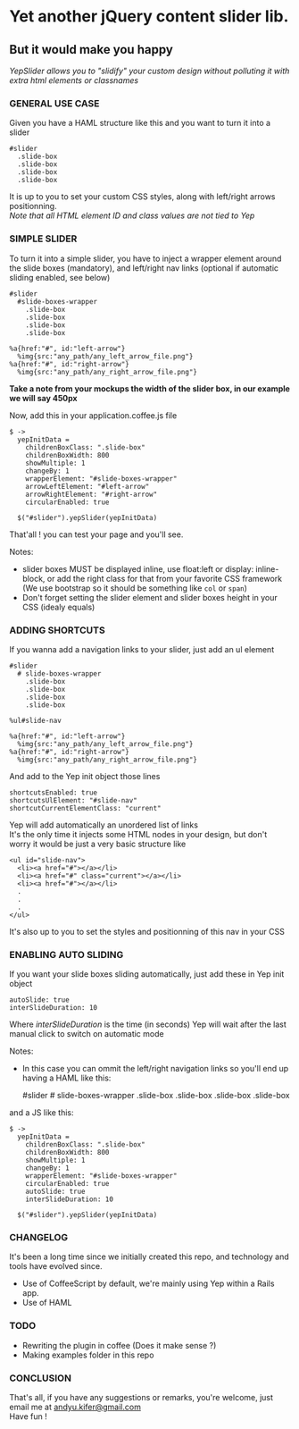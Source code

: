 # Yet another jQuery content slider lib. 
## But it would make you happy  
*YepSlider allows you to "slidify" your custom design without polluting it with extra html elements or classnames*  

### GENERAL USE CASE  

Given you have a HAML structure like this and you want to turn it into a slider

    #slider
      .slide-box
      .slide-box
      .slide-box
      .slide-box

It is up to you to set your custom CSS styles, along with left/right arrows positionning.  
*Note that all HTML element ID and class values are not tied to Yep*


### SIMPLE SLIDER

To turn it into a simple slider, you have to inject a wrapper element around the slide boxes (mandatory), and left/right nav links (optional if automatic sliding enabled, see below)

    #slider
      #slide-boxes-wrapper
        .slide-box
        .slide-box
        .slide-box
        .slide-box

    %a{href:"#", id:"left-arrow"}
      %img{src:"any_path/any_left_arrow_file.png"}
    %a{href:"#", id:"right-arrow"}
      %img{src:"any_path/any_right_arrow_file.png"}

**Take a note from your mockups the width of the slider box, in our example we will say 450px**  

Now, add this in your application.coffee.js file

    $ ->
      yepInitData = 
        childrenBoxClass: ".slide-box"
        childrenBoxWidth: 800
        showMultiple: 1
        changeBy: 1
        wrapperElement: "#slide-boxes-wrapper"
        arrowLeftElement: "#left-arrow"
        arrowRightElement: "#right-arrow"
        circularEnabled: true

      $("#slider").yepSlider(yepInitData)

That'all ! you can test your page and you'll see.

Notes:
- slider boxes MUST be displayed inline, use float:left or display: inline-block, or add the right class for that from your favorite CSS framework (We use bootstrap so it should be something like `col` or `span`)
- Don't forget setting the slider element and slider boxes height in your CSS (idealy equals)

### ADDING SHORTCUTS

If you wanna add a navigation links to your slider, just add an ul element

    #slider
      # slide-boxes-wrapper
        .slide-box
        .slide-box
        .slide-box
        .slide-box

    %ul#slide-nav

    %a{href:"#", id:"left-arrow"}
      %img{src:"any_path/any_left_arrow_file.png"}
    %a{href:"#", id:"right-arrow"}
      %img{src:"any_path/any_right_arrow_file.png"}

And add to the Yep init object those lines

    shortcutsEnabled: true
    shortcutsUlElement: "#slide-nav"
    shortcutCurrentElementClass: "current"

Yep will add automatically an unordered list of links  
It's the only time it injects some HTML nodes in your design, but don't worry it would be just a very basic structure like   

    <ul id="slide-nav">
      <li><a href="#"></a></li>
      <li><a href="#" class="current"></a></li>
      <li><a href="#"></a></li>
      .
      .
      .
    </ul>

It's also up to you to set the styles and positionning of this nav in your CSS


### ENABLING AUTO SLIDING

If you want your slide boxes sliding automatically, just add these in Yep init object

    autoSlide: true
    interSlideDuration: 10
   
Where *interSlideDuration* is the time (in seconds) Yep will wait after the last manual click to switch on automatic mode

Notes:
- In this case you can ommit the left/right navigation links so you'll end up having a HAML like this:

    #slider
      # slide-boxes-wrapper
        .slide-box
        .slide-box
        .slide-box
        .slide-box

and a JS like this:

    $ ->
      yepInitData = 
        childrenBoxClass: ".slide-box"
        childrenBoxWidth: 800
        showMultiple: 1
        changeBy: 1
        wrapperElement: "#slide-boxes-wrapper"
        circularEnabled: true
        autoSlide: true
        interSlideDuration: 10

      $("#slider").yepSlider(yepInitData)

### CHANGELOG

It's been a long time since we initially created this repo, and technology and tools have evolved since.

- Use of CoffeeScript by default, we're mainly using Yep within a Rails app.
- Use of HAML

### TODO

- Rewriting the plugin in coffee (Does it make sense ?)
- Making examples folder in this repo

### CONCLUSION

That's all, if you have any suggestions or remarks, you're welcome, just email me at andyu.kifer@gmail.com  
Have fun !